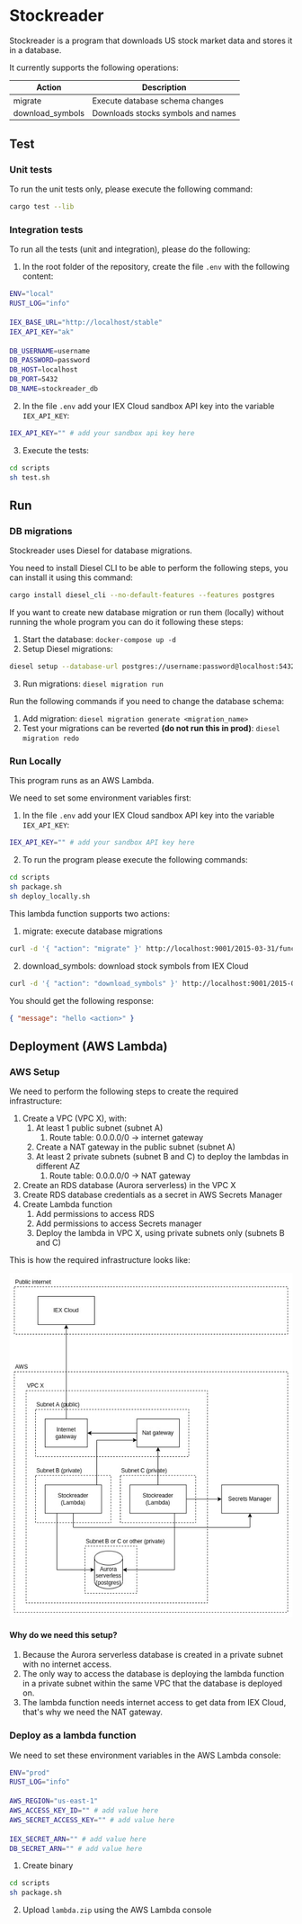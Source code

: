 # Stockreader

Stockreader is a program that downloads US stock market data and stores it in a database.

It currently supports the following operations:

| Action           | Description                        |
|------------------|------------------------------------|
| migrate          | Execute database schema changes    |
| download_symbols | Downloads stocks symbols and names |

## Test

### Unit tests

To run the unit tests only, please execute the following command:

```bash
cargo test --lib
```

### Integration tests

To run all the tests (unit and integration), please do the following:

1. In the root folder of the repository, create the file `.env` with the following content:
```bash
ENV="local"
RUST_LOG="info"

IEX_BASE_URL="http://localhost/stable"
IEX_API_KEY="ak"

DB_USERNAME=username
DB_PASSWORD=password
DB_HOST=localhost
DB_PORT=5432
DB_NAME=stockreader_db
```

2. In the file `.env` add your IEX Cloud sandbox API key into the variable `IEX_API_KEY`:
```bash
IEX_API_KEY="" # add your sandbox api key here
```

3. Execute the tests:
```bash
cd scripts
sh test.sh
```

## Run

### DB migrations

Stockreader uses Diesel for database migrations.

You need to install Diesel CLI to be able to perform the following steps,
you can install it using this command:

```bash
cargo install diesel_cli --no-default-features --features postgres
```

If you want to create new database migration or run them (locally) without
running the whole program you can do it following these steps:

1. Start the database: `docker-compose up -d`
2. Setup Diesel migrations:
```bash
diesel setup --database-url postgres://username:password@localhost:5432/stockreader_db
```
3. Run migrations: `diesel migration run`

Run the following commands if you need to change the database schema:

1. Add migration: `diesel migration generate <migration_name>`
2. Test your migrations can be reverted **(do not run this in prod)**: `diesel migration redo`

### Run Locally

This program runs as an AWS Lambda.

We need to set some environment variables first:

1. In the file `.env` add your IEX Cloud sandbox API key into the variable `IEX_API_KEY`:
```bash
IEX_API_KEY="" # add your sandbox API key here
```
2. To run the program please execute the following commands:
```bash
cd scripts
sh package.sh
sh deploy_locally.sh
```

This lambda function supports two actions:

1. migrate: execute database migrations
```bash
curl -d '{ "action": "migrate" }' http://localhost:9001/2015-03-31/functions/myfunction/invocations
```
2. download_symbols: download stock symbols from IEX Cloud
```bash
curl -d '{ "action": "download_symbols" }' http://localhost:9001/2015-03-31/functions/myfunction/invocations
```

You should get the following response:
```json
{ "message": "hello <action>" }
```

## Deployment (AWS Lambda)

### AWS Setup

We need to perform the following steps to create the required infrastructure:

1. Create a VPC (VPC X), with:
    1. At least 1 public subnet (subnet A)
        1. Route table: 0.0.0.0/0 -> internet gateway
    2. Create a NAT gateway in the public subnet (subnet A)
    3. At least 2 private subnets (subnet B and C) to deploy the lambdas in different AZ
        1. Route table: 0.0.0.0/0 -> NAT gateway
2. Create an RDS database (Aurora serverless) in the VPC X
3. Create RDS database credentials as a secret in AWS Secrets Manager
4. Create Lambda function
    1. Add permissions to access RDS
    2. Add permissions to access Secrets manager
    3. Deploy the lambda in VPC X, using private subnets only (subnets B and C)

This is how the required infrastructure looks like:

![Infrastructure view](docs/stockreader-deploy-aws.jpg "Infrastructure view")

#### Why do we need this setup?

1. Because the Aurora serverless database is created in a private subnet with no
   internet access.
2. The only way to access the database is deploying the lambda function in a 
   private subnet within the same VPC that the database is deployed on.
3. The lambda function needs internet access to get data from IEX Cloud,
   that's why we need the NAT gateway.

### Deploy as a lambda function

We need to set these environment variables in the AWS Lambda console:

 ```bash
ENV="prod"
RUST_LOG="info"

AWS_REGION="us-east-1"
AWS_ACCESS_KEY_ID="" # add value here
AWS_SECRET_ACCESS_KEY="" # add value here

IEX_SECRET_ARN="" # add value here
DB_SECRET_ARN="" # add value here
```

1. Create binary
```bash
cd scripts
sh package.sh
```
2. Upload `lambda.zip` using the AWS Lambda console
